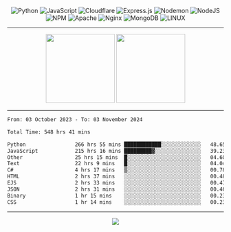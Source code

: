 <div align="center">
  
![Python](https://img.shields.io/badge/python-3670A0?style=for-the-badge&logo=python&logoColor=ffdd54) ![JavaScript](https://img.shields.io/badge/javascript-%23323330.svg?style=for-the-badge&logo=javascript&logoColor=%23F7DF1E) ![Cloudflare](https://img.shields.io/badge/Cloudflare-F38020?style=for-the-badge&logo=Cloudflare&logoColor=white) ![Express.js](https://img.shields.io/badge/express.js-%23404d59.svg?style=for-the-badge&logo=express&logoColor=%2361DAFB) ![Nodemon](https://img.shields.io/badge/NODEMON-%23323330.svg?style=for-the-badge&logo=nodemon&logoColor=%BBDEAD) ![NodeJS](https://img.shields.io/badge/node.js-6DA55F?style=for-the-badge&logo=node.js&logoColor=white) ![NPM](https://img.shields.io/badge/NPM-%23CB3837.svg?style=for-the-badge&logo=npm&logoColor=white) ![Apache](https://img.shields.io/badge/apache-%23D42029.svg?style=for-the-badge&logo=apache&logoColor=white) ![Nginx](https://img.shields.io/badge/nginx-%23009639.svg?style=for-the-badge&logo=nginx&logoColor=white) ![MongoDB](https://img.shields.io/badge/MongoDB-%234ea94b.svg?style=for-the-badge&logo=mongodb&logoColor=white) ![LINUX](https://img.shields.io/badge/Linux-FCC624?style=for-the-badge&logo=linux&logoColor=black)

---


<img src="https://github-readme-streak-stats.herokuapp.com/?user=anotherrandomonline&theme=react" height="160"/>
  
<img src="https://github-readme-stats.vercel.app/api?username=anotherrandomonline&show_icons=true&include_all_commits=true&theme=react" height="160"/>
</div>

---

<!--START_SECTION:waka-->

```txt
From: 03 October 2023 - To: 03 November 2024

Total Time: 548 hrs 41 mins

Python                266 hrs 55 mins ████████████░░░░░░░░░░░░░   48.65 %
JavaScript            215 hrs 16 mins █████████▓░░░░░░░░░░░░░░░   39.23 %
Other                 25 hrs 15 mins  █░░░░░░░░░░░░░░░░░░░░░░░░   04.60 %
Text                  22 hrs 9 mins   █░░░░░░░░░░░░░░░░░░░░░░░░   04.04 %
C#                    4 hrs 17 mins   ▒░░░░░░░░░░░░░░░░░░░░░░░░   00.78 %
HTML                  2 hrs 37 mins   ░░░░░░░░░░░░░░░░░░░░░░░░░   00.48 %
EJS                   2 hrs 33 mins   ░░░░░░░░░░░░░░░░░░░░░░░░░   00.47 %
JSON                  2 hrs 31 mins   ░░░░░░░░░░░░░░░░░░░░░░░░░   00.46 %
Binary                1 hr 15 mins    ░░░░░░░░░░░░░░░░░░░░░░░░░   00.23 %
CSS                   1 hr 14 mins    ░░░░░░░░░░░░░░░░░░░░░░░░░   00.23 %
```

<!--END_SECTION:waka-->

---

<div align="center">
  
![](https://github-profile-trophy.vercel.app/?username=anotherrandomonline&theme=darkhub&no-frame=true&no-bg=true&margin-w=4)

</div>
